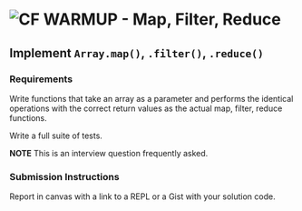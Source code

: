 ![CF](http://i.imgur.com/7v5ASc8.png) WARMUP - Map, Filter, Reduce
==================================================================

## Implement `Array.map()`, `.filter()`, `.reduce()`

### Requirements
Write functions that take an array as a parameter and performs the identical operations with the correct return values as the actual map, filter, reduce functions.

Write a full suite of tests.

**NOTE** This is an interview question frequently asked.

### Submission Instructions
Report in canvas with a link to a REPL or a Gist with your solution code.
